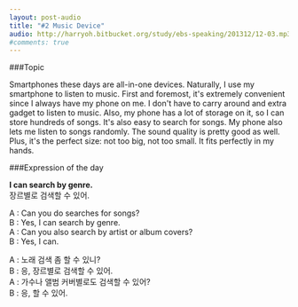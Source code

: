 ```yaml
---
layout: post-audio
title: "#2 Music Device"
audio: http://harryoh.bitbucket.org/study/ebs-speaking/201312/12-03.mp3
#comments: true
---
```


###Topic

Smartphones these days are all-in-one devices. Naturally, I use my smartphone to listen to music. First and foremost, it's extremely convenient since I always have my phone on me. I don't have to carry around and extra gadget to listen to music. Also, my phone has a lot of storage on it, so I can store hundreds of songs. It's also easy to search for songs. My phone also lets me listen to songs randomly. The sound quality is pretty good as well. Plus, it's the perfect size: not too big, not too small. It fits perfectly in my hands.

###Expression‍ of the day

**I can search by genre.**  
장르별로 검색할 수 있어.

A : Can you do searches for songs?  
B : Yes, I can search by genre.  
A : Can you also search by artist or album covers?  
B : Yes, I can.  

A : 노래 검색 좀 할 수 있니?  
B : 응, 장르별로 검색할 수 있어.  
A : 가수나 앨범 커버별로도 검색할 수 있어?  
B : 응, 할 수 있어.  
